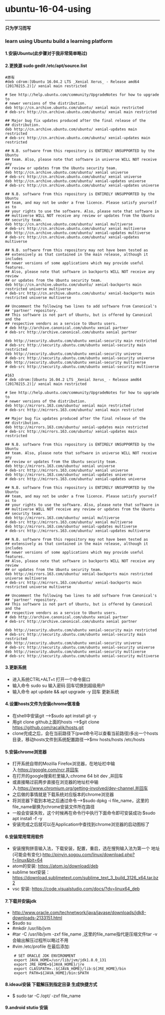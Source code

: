 # ubuntu-16-04-using
---
**只为学习而写**

### learn using Ubuntu build a learning platform

#### 1.安装Ubuntu(此步骤对于我非常简单略过)
#### 2.更换源 sudo gedit /etc/apt/source.list
```
#原有
#deb cdrom:[Ubuntu 16.04.2 LTS _Xenial Xerus_ - Release amd64 (20170215.2)]/ xenial main restricted

# See http://help.ubuntu.com/community/UpgradeNotes for how to upgrade to
# newer versions of the distribution.
deb http://cn.archive.ubuntu.com/ubuntu/ xenial main restricted
# deb-src http://cn.archive.ubuntu.com/ubuntu/ xenial main restricted

## Major bug fix updates produced after the final release of the
## distribution.
deb http://cn.archive.ubuntu.com/ubuntu/ xenial-updates main restricted
# deb-src http://cn.archive.ubuntu.com/ubuntu/ xenial-updates main restricted

## N.B. software from this repository is ENTIRELY UNSUPPORTED by the Ubuntu
## team. Also, please note that software in universe WILL NOT receive any
## review or updates from the Ubuntu security team.
deb http://cn.archive.ubuntu.com/ubuntu/ xenial universe
# deb-src http://cn.archive.ubuntu.com/ubuntu/ xenial universe
deb http://cn.archive.ubuntu.com/ubuntu/ xenial-updates universe
# deb-src http://cn.archive.ubuntu.com/ubuntu/ xenial-updates universe

## N.B. software from this repository is ENTIRELY UNSUPPORTED by the Ubuntu
## team, and may not be under a free licence. Please satisfy yourself as to
## your rights to use the software. Also, please note that software in
## multiverse WILL NOT receive any review or updates from the Ubuntu
## security team.
deb http://cn.archive.ubuntu.com/ubuntu/ xenial multiverse
# deb-src http://cn.archive.ubuntu.com/ubuntu/ xenial multiverse
deb http://cn.archive.ubuntu.com/ubuntu/ xenial-updates multiverse
# deb-src http://cn.archive.ubuntu.com/ubuntu/ xenial-updates multiverse

## N.B. software from this repository may not have been tested as
## extensively as that contained in the main release, although it includes
## newer versions of some applications which may provide useful features.
## Also, please note that software in backports WILL NOT receive any review
## or updates from the Ubuntu security team.
deb http://cn.archive.ubuntu.com/ubuntu/ xenial-backports main restricted universe multiverse
# deb-src http://cn.archive.ubuntu.com/ubuntu/ xenial-backports main restricted universe multiverse

## Uncomment the following two lines to add software from Canonical's
## 'partner' repository.
## This software is not part of Ubuntu, but is offered by Canonical and the
## respective vendors as a service to Ubuntu users.
# deb http://archive.canonical.com/ubuntu xenial partner
# deb-src http://archive.canonical.com/ubuntu xenial partner

deb http://security.ubuntu.com/ubuntu xenial-security main restricted
# deb-src http://security.ubuntu.com/ubuntu xenial-security main restricted
deb http://security.ubuntu.com/ubuntu xenial-security universe
# deb-src http://security.ubuntu.com/ubuntu xenial-security universe
deb http://security.ubuntu.com/ubuntu xenial-security multiverse
# deb-src http://security.ubuntu.com/ubuntu xenial-security multiverse

```
```
#163
# deb cdrom:[Ubuntu 16.04.2 LTS _Xenial Xerus_ - Release amd64 (20170215.2)]/ xenial main restricted

# See http://help.ubuntu.com/community/UpgradeNotes for how to upgrade to
# newer versions of the distribution.
deb http://mirrors.163.com/ubuntu/ xenial main restricted
# deb-src http://mirrors.163.com/ubuntu/ xenial main restricted

## Major bug fix updates produced after the final release of the
## distribution.
deb http://mirrors.163.com/ubuntu/ xenial-updates main restricted
# deb-src http://mirrors.163.com/ubuntu/ xenial-updates main restricted

## N.B. software from this repository is ENTIRELY UNSUPPORTED by the Ubuntu
## team. Also, please note that software in universe WILL NOT receive any
## review or updates from the Ubuntu security team.
deb http://mirrors.163.com/ubuntu/ xenial universe
# deb-src http://mirrors.163.com/ubuntu/ xenial universe
deb http://mirrors.163.com/ubuntu/ xenial-updates universe
# deb-src http://mirrors.163.com/ubuntu/ xenial-updates universe

## N.B. software from this repository is ENTIRELY UNSUPPORTED by the Ubuntu
## team, and may not be under a free licence. Please satisfy yourself as to
## your rights to use the software. Also, please note that software in
## multiverse WILL NOT receive any review or updates from the Ubuntu
## security team.
deb http://mirrors.163.com/ubuntu/ xenial multiverse
# deb-src http://mirrors.163.com/ubuntu/ xenial multiverse
deb http://mirrors.163.com/ubuntu/ xenial-updates multiverse
# deb-src http://mirrors.163.com/ubuntu/ xenial-updates multiverse

## N.B. software from this repository may not have been tested as
## extensively as that contained in the main release, although it includes
## newer versions of some applications which may provide useful features.
## Also, please note that software in backports WILL NOT receive any review
## or updates from the Ubuntu security team.
deb http://mirrors.163.com/ubuntu/ xenial-backports main restricted universe multiverse
# deb-src http://mirrors.163.com/ubuntu/ xenial-backports main restricted universe multiverse

## Uncomment the following two lines to add software from Canonical's
## 'partner' repository.
## This software is not part of Ubuntu, but is offered by Canonical and the
## respective vendors as a service to Ubuntu users.
# deb http://archive.canonical.com/ubuntu xenial partner
# deb-src http://archive.canonical.com/ubuntu xenial partner

deb http://security.ubuntu.com/ubuntu xenial-security main restricted
# deb-src http://security.ubuntu.com/ubuntu xenial-security main restricted
deb http://security.ubuntu.com/ubuntu xenial-security universe
# deb-src http://security.ubuntu.com/ubuntu xenial-security universe
deb http://security.ubuntu.com/ubuntu xenial-security multiverse
# deb-src http://security.ubuntu.com/ubuntu xenial-security multiverse

```

#### 3.更新系统
* 进入系统CTRL+ALT+t 打开一个命令窗口
* 输入命令 sudo su 输入密码 回车切换到超级用户
* 输入命令 apt update && apt upgrade -y 回车 更新系统

#### 4.设置hosts文件为安装chrome做准备
* 在shell中安装git -->$sudo apt install git -y
* 用git clone github上面的hosts -->$git clone https://github.com/racaljk/hosts.git
* clone完成之后，会在当前路径下(pwd命令可以查看当前路径)多出一个hosts目录，移动hosts文件到系统配置路径-->$mv hosts/hosts /etc/hosts

#### 5.安装chrome浏览器
* 打开系统自带的Mozilla Firefox浏览器，在地址栏中输入:https://google.com/ncr,并回车
* 在打开的google搜索栏里输入:chrome 64 bit dev ,并回车
* 或直接略过前两步直接在浏览器的地址栏中输入:https://www.chromium.org/getting-involved/dev-channel,并回车
* 之后做的事情就是下载系统对应版本的chrome浏览器
* 将浏览器下载到本地之后通过命令-->$sudo dpkg -i file_name，这里的file_name替换为chrome安装文件所在路径
* 一般会安装失败，这个时候再在命令行中执行下面命令即可安装成功:$sudo apt install -f -y
* 安装完成之后就可以在Application中查找到chrome浏览器的启动图标了

#### 6.安装常用常用软件
* 安装搜狗拼音输入法，下载安装，配置，重启，选在搜狗输入法为第一个 地址(可能会有变化):http://pinyin.sogou.com/linux/download.php?f=linux&bit=64
* atom的安装: https://atom.io/download/deb
* sublime text安装：https://download.sublimetext.com/sublime_text_3_build_3126_x64.tar.bz2
* vsc 安装: https://code.visualstudio.com/docs/?dv=linux64_deb


#### 7.下载并安装jdk
* http://www.oracle.com/technetwork/java/javase/downloads/jdk8-downloads-2133151.html
* $sudo su
* #mkdir /usr/lib/jvm
* #tar -C /usr/lib/jvm -zxf file_name ,这里的file_name指代是压缩文件tar -v会输出解压过程所以略过不用
* #vim /etc/profile 在最后添加:
```shell
    # SET ORACLE JDK ENVIRONMENT
    export JAVA_HOME=/usr/lib/jvm/jdk1.8.0_131
    export JRE_HOME=${JAVA_HOME}/jre
    export CLASSPATH=.:${JAVA_HOME}/lib:${JRE_HOME}/bin
    export PATH=${JAVA_HOME}/bin:$PATH
```

#### 8.ideaui安装 下载解压到指定目录 生成快捷方式
* $ sudo tar -C /opt/ -zxf file_name





#### 9.android stutio 安装
